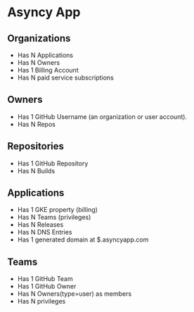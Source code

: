 # Asyncy App

## Organizations
- Has N Applications
- Has N Owners
- Has 1 Billing Account
- Has N paid service subscriptions

## Owners
- Has 1 GitHub Username (an organization or user account).
- Has N Repos

## Repositories
- Has 1 GitHub Repository
- Has N Builds

## Applications
- Has 1 GKE property (billing)
- Has N Teams (privileges)
- Has N Releases
- Has N DNS Entries
- Has 1 generated domain at $.asyncyapp.com

## Teams
- Has 1 GitHub Team
- Has 1 GitHub Owner
- Has N Owners(type=user) as members
- Has N privileges
